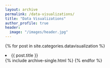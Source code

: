 ```yaml
---
layout: archive
permalink: /data-visualizations/
title: "Data Visualizations"
author_profile: true
header:
  image: "/images/header.jpg"
---
```



{% for post in site.categories.datavisualization %}
    <li>{{ post.title }}</li>
      {% include archive-single.html %}
{% endfor %}
